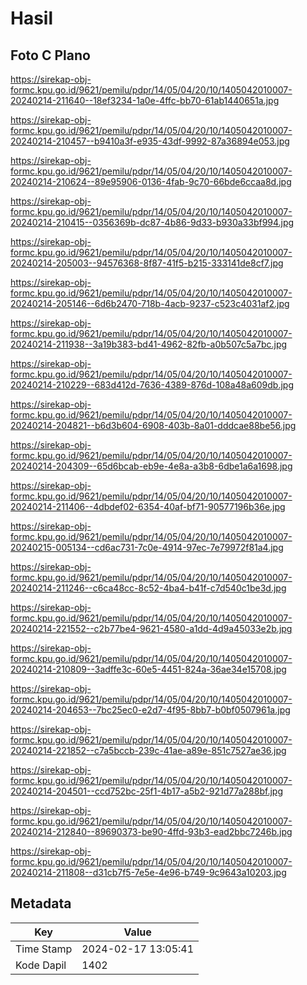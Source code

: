 # Hasil

## Foto C Plano

https://sirekap-obj-formc.kpu.go.id/9621/pemilu/pdpr/14/05/04/20/10/1405042010007-20240214-211640--18ef3234-1a0e-4ffc-bb70-61ab1440651a.jpg

https://sirekap-obj-formc.kpu.go.id/9621/pemilu/pdpr/14/05/04/20/10/1405042010007-20240214-210457--b9410a3f-e935-43df-9992-87a36894e053.jpg

https://sirekap-obj-formc.kpu.go.id/9621/pemilu/pdpr/14/05/04/20/10/1405042010007-20240214-210624--89e95906-0136-4fab-9c70-66bde6ccaa8d.jpg

https://sirekap-obj-formc.kpu.go.id/9621/pemilu/pdpr/14/05/04/20/10/1405042010007-20240214-210415--0356369b-dc87-4b86-9d33-b930a33bf994.jpg

https://sirekap-obj-formc.kpu.go.id/9621/pemilu/pdpr/14/05/04/20/10/1405042010007-20240214-205003--94576368-8f87-41f5-b215-333141de8cf7.jpg

https://sirekap-obj-formc.kpu.go.id/9621/pemilu/pdpr/14/05/04/20/10/1405042010007-20240214-205146--6d6b2470-718b-4acb-9237-c523c4031af2.jpg

https://sirekap-obj-formc.kpu.go.id/9621/pemilu/pdpr/14/05/04/20/10/1405042010007-20240214-211938--3a19b383-bd41-4962-82fb-a0b507c5a7bc.jpg

https://sirekap-obj-formc.kpu.go.id/9621/pemilu/pdpr/14/05/04/20/10/1405042010007-20240214-210229--683d412d-7636-4389-876d-108a48a609db.jpg

https://sirekap-obj-formc.kpu.go.id/9621/pemilu/pdpr/14/05/04/20/10/1405042010007-20240214-204821--b6d3b604-6908-403b-8a01-dddcae88be56.jpg

https://sirekap-obj-formc.kpu.go.id/9621/pemilu/pdpr/14/05/04/20/10/1405042010007-20240214-204309--65d6bcab-eb9e-4e8a-a3b8-6dbe1a6a1698.jpg

https://sirekap-obj-formc.kpu.go.id/9621/pemilu/pdpr/14/05/04/20/10/1405042010007-20240214-211406--4dbdef02-6354-40af-bf71-90577196b36e.jpg

https://sirekap-obj-formc.kpu.go.id/9621/pemilu/pdpr/14/05/04/20/10/1405042010007-20240215-005134--cd6ac731-7c0e-4914-97ec-7e79972f81a4.jpg

https://sirekap-obj-formc.kpu.go.id/9621/pemilu/pdpr/14/05/04/20/10/1405042010007-20240214-211246--c6ca48cc-8c52-4ba4-b41f-c7d540c1be3d.jpg

https://sirekap-obj-formc.kpu.go.id/9621/pemilu/pdpr/14/05/04/20/10/1405042010007-20240214-221552--c2b77be4-9621-4580-a1dd-4d9a45033e2b.jpg

https://sirekap-obj-formc.kpu.go.id/9621/pemilu/pdpr/14/05/04/20/10/1405042010007-20240214-210809--3adffe3c-60e5-4451-824a-36ae34e15708.jpg

https://sirekap-obj-formc.kpu.go.id/9621/pemilu/pdpr/14/05/04/20/10/1405042010007-20240214-204653--7bc25ec0-e2d7-4f95-8bb7-b0bf0507961a.jpg

https://sirekap-obj-formc.kpu.go.id/9621/pemilu/pdpr/14/05/04/20/10/1405042010007-20240214-221852--c7a5bccb-239c-41ae-a89e-851c7527ae36.jpg

https://sirekap-obj-formc.kpu.go.id/9621/pemilu/pdpr/14/05/04/20/10/1405042010007-20240214-204501--ccd752bc-25f1-4b17-a5b2-921d77a288bf.jpg

https://sirekap-obj-formc.kpu.go.id/9621/pemilu/pdpr/14/05/04/20/10/1405042010007-20240214-212840--89690373-be90-4ffd-93b3-ead2bbc7246b.jpg

https://sirekap-obj-formc.kpu.go.id/9621/pemilu/pdpr/14/05/04/20/10/1405042010007-20240214-211808--d31cb7f5-7e5e-4e96-b749-9c9643a10203.jpg


## Metadata

| Key        | Value               |
| ---------- | ------------------- |
| Time Stamp | 2024-02-17 13:05:41 |
| Kode Dapil | 1402                |



